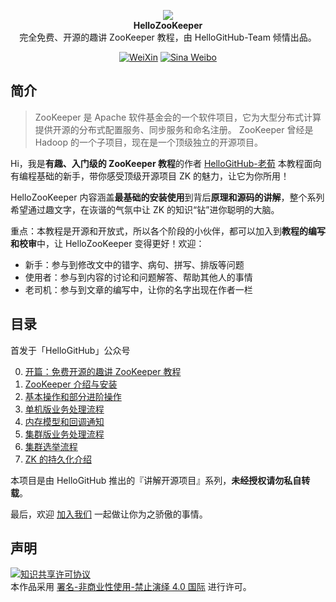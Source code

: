 <p align="center">
  <img src="https://cdn.jsdelivr.net/gh/HelloGitHub-Team/HelloZooKeeper@main/cover.png"/>
  <br><strong>HelloZooKeeper </strong><br>完全免费、开源的趣讲 ZooKeeper 教程，由 HelloGitHub-Team 倾情出品。<br>
</p>

<p align="center">
  <a href="https://cdn.jsdelivr.net/gh/521xueweihan/img@master/hellogithub/logo/weixin.png"><img src="https://img.shields.io/badge/Talk-%E5%BE%AE%E4%BF%A1%E7%BE%A4-brightgreen.svg?style=popout-square" alt="WeiXin"></a>
  <a href="https://weibo.com/hellogithub"><img src="https://img.shields.io/badge/%E6%96%B0%E6%B5%AA-Weibo-red.svg?style=popout-square" alt="Sina Weibo"></a>
</p>

## 简介
> ZooKeeper 是 Apache 软件基金会的一个软件项目，它为大型分布式计算提供开源的分布式配置服务、同步服务和命名注册。 ZooKeeper 曾经是 Hadoop 的一个子项目，现在是一个顶级独立的开源项目。

Hi，我是**有趣、入门级的 ZooKeeper 教程**的作者 [HelloGitHub-老荀](https://github.com/kaixinbaba) 本教程面向有编程基础的新手，带你感受顶级开源项目 ZK 的魅力，让它为你所用！

HelloZooKeeper 内容涵盖**最基础的安装使用**到背后**原理和源码的讲解**，整个系列希望通过趣文字，在诙谐的气氛中让 ZK 的知识“钻”进你聪明的大脑。

重点：本教程是开源和开放式，所以各个阶段的小伙伴，都可以加入到**教程的编写和校审**中，让 HelloZooKeeper 变得更好！欢迎：

- 新手：参与到修改文中的错字、病句、拼写、排版等问题
- 使用者：参与到内容的讨论和问题解答、帮助其他人的事情
- 老司机：参与到文章的编写中，让你的名字出现在作者一栏

## 目录

首发于「HelloGitHub」公众号

0. [开篇：免费开源的趣讲 ZooKeeper 教程](./content/0/content.md)
1. [ZooKeeper 介绍与安装](./content/1/content.md)
2. [基本操作和部分进阶操作](./content/2/content.md)
3. [单机版业务处理流程](./content/3/content.md)
4. [内存模型和回调通知](./content/4/content.md)
5. [集群版业务处理流程](./content/5/content.md)
6. [集群选举流程](./content/6/content.md)
7. [ZK 的持久化介绍](./content/7/content.md)


本项目是由 HelloGitHub 推出的『讲解开源项目』系列，**未经授权请勿私自转载**。

最后，欢迎 <a href="https://mp.weixin.qq.com/s/9FUQ2i0HbemwfIj9sa1p0A">加入我们</a> 一起做让你为之骄傲的事情。

## 声明

<a rel="license" href="https://creativecommons.org/licenses/by-nc-nd/4.0/deed.zh"><img alt="知识共享许可协议" style="border-width: 0" src="https://licensebuttons.net/l/by-nc-nd/4.0/88x31.png"></a><br>本作品采用 <a rel="license" href="https://creativecommons.org/licenses/by-nc-nd/4.0/deed.zh">署名-非商业性使用-禁止演绎 4.0 国际</a> 进行许可。









